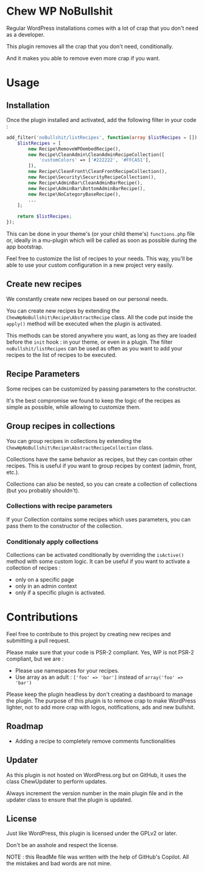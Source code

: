 # Chew WP NoBullshit

Regular WordPress installations comes with a lot of crap that you don't need as a developer.

This plugin removes all the crap that you don't need, conditionally.

And it makes you able to remove even more crap if you want.

# Usage
## Installation
Once the plugin installed and activated, add the following filter in your code :
    
```php
add_filter('noBullshit/listRecipes', function(array $listRecipes = []) {
    $listRecipes = [
        new Recipe\RemoveWPOembedRecipe(),
        new Recipe\CleanAdmin\CleanAdminRecipeCollection([
            'customColors' => ['#222222', '#FFCA51'],
        ]),
        new Recipe\CleanFront\CleanFrontRecipeCollection(),
        new Recipe\Security\SecurityRecipeCollection(),
        new Recipe\AdminBar\CleanAdminBarRecipe(),
        new Recipe\AdminBar\BottomAdminBarRecipe(),
        new Recipe\NoCategoryBaseRecipe(),
        ...
    ];

    return $listRecipes;
});
```

This can be done in your theme's (or your child theme's) `functions.php` file or, ideally in a mu-plugin which will be called as soon as possible during the app bootstrap.

Feel free to customize the list of recipes to your needs. This way, you'll be able to use your custom configuration in a new project very easily.

## Create new recipes
We constantly create new recipes based on our personal needs.

You can create new recipes by extending the `ChewWpNoBullshit\Recipe\AbstractRecipe` class. All the code put inside the `apply()` method will be executed when the plugin is activated.

This methods can be stored anywhere you want, as long as they are loaded before the `init` hook : in your theme, or even in a plugin.
The filter `noBullshit/listRecipes` can be used as often as you want to add your recipes to the list of recipes to be executed.

## Recipe Parameters
Some recipes can be customized by passing parameters to the constructor.

It's the best compromise we found to keep the logic of the recipes as simple as possible, while allowing to customize them.

## Group recipes in collections
You can group recipes in collections by extending the `ChewWpNoBullshit\Recipe\AbstractRecipeCollection` class.

Collections have the same behavior as recipes, but they can contain other recipes.
This is useful if you want to group recipes by context (admin, front, etc.).

Collections can also be nested, so you can create a collection of collections (but you probably shouldn't).

### Collections with recipe parameters
If your Collection contains some recipes which uses parameters, you can pass them to the constructor of the collection.

### Conditionaly apply collections
Collections can be activated conditionally by overriding the `isActive()` method with some custom logic. It can be useful if you want to activate a collection of recipes :
- only on a specific page
- only in an admin context
- only if a specific plugin is activated.

# Contributions
Feel free to contribute to this project by creating new recipes and submitting a pull request.

Please make sure that your code is PSR-2 compliant. Yes, WP is not PSR-2 compliant, but we are :
* Please use namespaces for your recipes.
* Use array as an adult : `['foo' => 'bar']` instead of `array('foo' => 'bar')`

Please keep the plugin headless by don't creating a dashboard to manage the plugin. The purpose of this plugin is to remove crap to make WordPress lighter, not to add more crap with logos, notifications, ads and new bullshit.

## Roadmap
* Adding a recipe to completely remove comments functionalities

## Updater
As this plugin is not hosted on WordPress.org but on GitHub, it uses the class ChewUpdater to perform updates.

Always increment the version number in the main plugin file and in the updater class to ensure that the plugin is updated.

## License
Just like WordPress, this plugin is licensed under the GPLv2 or later.

Don't be an asshole and respect the license.

NOTE : this ReadMe file was written with the help of GitHub's Copilot. All the mistakes and bad words are not mine.
